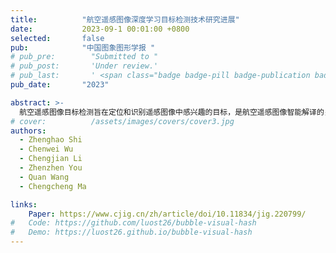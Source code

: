 ```yaml
---
title:          "航空遥感图像深度学习目标检测技术研究进展"
date:           2023-09-1 00:01:00 +0800
selected:       false
pub:            "中国图象图形学报 "
# pub_pre:        "Submitted to "
# pub_post:       'Under review.'
# pub_last:       ' <span class="badge badge-pill badge-publication badge-success">Spotlight</span>'
pub_date:       "2023"

abstract: >-
  航空遥感图像目标检测旨在定位和识别遥感图像中感兴趣的目标，是航空遥感图像智能解译的关键技术，在情报侦察、灾害救援和资源勘探等领域具有重要应用价值。然而由于航空遥感图像具有尺寸大、目标小且密集、目标呈任意角度分布、目标易被遮挡、目标类别不均衡以及背景复杂等诸多特点，航空遥感图像目标检测目前仍然是极具挑战的任务。基于深度卷积神经网络的航空遥感图像目标检测方法因具有精度高、处理速度快等优点，受到了越来越多的关注。为推进基于深度学习的航空遥感图像目标检测技术的发展，本文对当前主流遥感图像目标检测方法，特别是2020—2022年提出的检测方法，进行了系统梳理和总结。首先梳理了基于深度学习目标检测方法的研究发展演化过程，然后对基于卷积神经网络和基于Transformer目标检测方法中的代表性算法进行分析总结，再后针对不同遥感图象应用场景的改进方法思路进行归纳，分析了典型算法的思路和特点，介绍了现有的公开航空遥感图像目标检测数据集，给出了典型算法的实验比较结果，最后给出现阶段航空遥感图像目标检测研究中所存在的问题，并对未来研究及发展趋势进行了展望。
# cover:          /assets/images/covers/cover3.jpg
authors:
  - Zhenghao Shi
  - Chenwei Wu
  - Chengjian Li 
  - Zhenzhen You
  - Quan Wang
  - Chengcheng Ma

links:
    Paper: https://www.cjig.cn/zh/article/doi/10.11834/jig.220799/
#   Code: https://github.com/luost26/bubble-visual-hash
#   Demo: https://luost26.github.io/bubble-visual-hash
---
```

